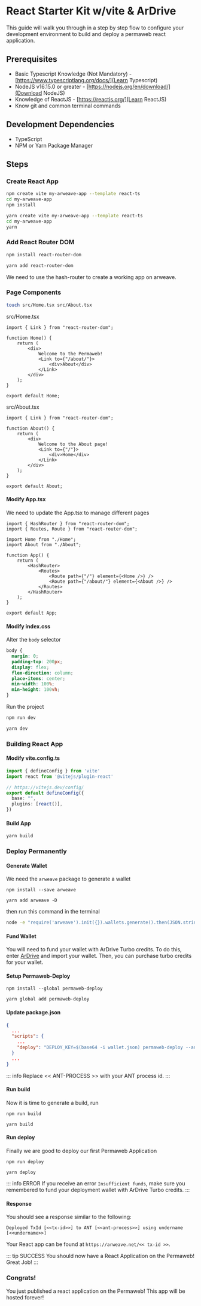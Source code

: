 # React Starter Kit w/vite & ArDrive

This guide will walk you through in a step by step flow to configure your development environment to build and deploy a permaweb react application.

## Prerequisites

-   Basic Typescript Knowledge (Not Mandatory) - [https://www.typescriptlang.org/docs/](Learn Typescript)
-   NodeJS v16.15.0 or greater - [https://nodejs.org/en/download/](Download NodeJS)
-   Knowledge of ReactJS - [https://reactjs.org/](Learn ReactJS)
-   Know git and common terminal commands

## Development Dependencies

-   TypeScript
-   NPM or Yarn Package Manager

## Steps

### Create React App

<CodeGroup>
<CodeGroupItem title="NPM">

```sh
npm create vite my-arweave-app --template react-ts
cd my-arweave-app
npm install
```

</CodeGroupItem>
<CodeGroupItem title="YARN">

```sh
yarn create vite my-arweave-app --template react-ts
cd my-arweave-app
yarn
```

</CodeGroupItem>
</CodeGroup>

### Add React Router DOM

<CodeGroup>
<CodeGroupItem title="NPM">

```sh
npm install react-router-dom
```

</CodeGroupItem>
<CodeGroupItem title="YARN">

```sh
yarn add react-router-dom
```

</CodeGroupItem>
</CodeGroup>


We need to use the hash-router to create a working app on arweave.

### Page Components

```sh
touch src/Home.tsx src/About.tsx
```

src/Home.tsx

```tsx
import { Link } from "react-router-dom";

function Home() {
	return (
		<div>
			Welcome to the Permaweb!
			<Link to={"/about/"}>
				<div>About</div>
			</Link>
		</div>
	);
}

export default Home;
```

src/About.tsx

```tsx
import { Link } from "react-router-dom";

function About() {
	return (
		<div>
			Welcome to the About page!
			<Link to={"/"}>
				<div>Home</div>
			</Link>
		</div>
	);
}

export default About;
```

#### Modify App.tsx

We need to update the App.tsx to manage different pages

```tsx
import { HashRouter } from "react-router-dom";
import { Routes, Route } from "react-router-dom";

import Home from "./Home";
import About from "./About";

function App() {
	return (
		<HashRouter>
			<Routes>
				<Route path={"/"} element={<Home />} />
				<Route path={"/about/"} element={<About />} />
			</Routes>
		</HashRouter>
	);
}

export default App;
```

#### Modify index.css

Alter the `body` selector

```css
body {
  margin: 0;
  padding-top: 200px;
  display: flex;
  flex-direction: column;
  place-items: center;
  min-width: 100%;
  min-height: 100vh;
}
```

Run the project
<CodeGroup>
<CodeGroupItem title="NPM">

```sh
npm run dev
```

</CodeGroupItem>
<CodeGroupItem title="YARN">

```sh
yarn dev
```

</CodeGroupItem>
</CodeGroup>


### Building React App

#### Modify vite.config.ts

```ts
import { defineConfig } from 'vite'
import react from '@vitejs/plugin-react'

// https://vitejs.dev/config/
export default defineConfig({
  base: "",
  plugins: [react()],
})
```
#### Build App

```sh
yarn build
```

### Deploy Permanently

#### Generate Wallet

We need the `arweave` package to generate a wallet

<CodeGroup>
<CodeGroupItem title="NPM">

```console:no-line-numbers
npm install --save arweave
```

  </CodeGroupItem>
  <CodeGroupItem title="YARN">
  
```console:no-line-numbers
yarn add arweave -D
```

  </CodeGroupItem>
</CodeGroup>

then run this command in the terminal

```sh
node -e "require('arweave').init({}).wallets.generate().then(JSON.stringify).then(console.log.bind(console))" > wallet.json
```

#### Fund Wallet
You will need to fund your wallet with ArDrive Turbo credits. To do this, enter [ArDrive](https://app.ardrive.io) and import your wallet.
Then, you can purchase turbo credits for your wallet.

#### Setup Permaweb-Deploy

<CodeGroup>
  <CodeGroupItem title="NPM">
  
```console:no-line-numbers
npm install --global permaweb-deploy
```

  </CodeGroupItem>
  <CodeGroupItem title="YARN">
  
```console:no-line-numbers
yarn global add permaweb-deploy
```

  </CodeGroupItem>
</CodeGroup>

<!-- ::: info
You will need to add AR to this wallet and fund your Irys wallet to be able to upload this app. See [https://irys.xyz](https://irys.xyz) and [https://www.arweave.org/](https://www.arweave.org/) for more information.
::: -->

#### Update package.json

```json
{
  ...
  "scripts": {
    ...
    "deploy": "DEPLOY_KEY=$(base64 -i wallet.json) permaweb-deploy --ant-process << ANT-PROCESS >> "
  }
  ...
}
```

::: info
Replace << ANT-PROCESS >> with your ANT process id.
:::

#### Run build

Now it is time to generate a build, run

<CodeGroup>
  <CodeGroupItem title="NPM">
  
```console:no-line-numbers
npm run build
```

  </CodeGroupItem>
  <CodeGroupItem title="YARN">
  
```console:no-line-numbers
yarn build
```

  </CodeGroupItem>
</CodeGroup>

#### Run deploy

Finally we are good to deploy our first Permaweb Application

<CodeGroup>
  <CodeGroupItem title="NPM">
  
```console:no-line-numbers
npm run deploy
```

  </CodeGroupItem>
  <CodeGroupItem title="YARN">
  
```console:no-line-numbers
yarn deploy
```

  </CodeGroupItem>
</CodeGroup>

::: info ERROR
If you receive an error `Insufficient funds`, make sure you remembered to fund your deployment wallet with ArDrive Turbo credits.
:::

#### Response

You should see a response similar to the following:

```shell
Deployed TxId [<<tx-id>>] to ANT [<<ant-process>>] using undername [<<undername>>]
```

Your React app can be found at `https://arweave.net/<< tx-id >>`.

::: tip SUCCESS
You should now have a React Application on the Permaweb! Great Job!
:::
### Congrats!

You just published a react application on the Permaweb! This app will be hosted forever!

